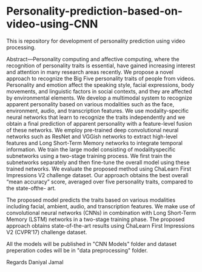 # Personality-prediction-based-on-video-using-CNN
This is repository for development of personality prediction using video processing.

Abstract—Personality computing and affective computing,
where the recognition of personality traits is essential, have
gained increasing interest and attention in many research areas
recently. We propose a novel approach to recognize the Big Five
personality traits of people from videos. Personality and emotion
affect the speaking style, facial expressions, body movements,
and linguistic factors in social contexts, and they are affected
by environmental elements. We develop a multimodal system
to recognize apparent personality based on various modalities
such as the face, environment, audio, and transcription features.
We use modality-specific neural networks that learn to recognize
the traits independently and we obtain a final prediction of
apparent personality with a feature-level fusion of these networks.
We employ pre-trained deep convolutional neural networks such
as ResNet and VGGish networks to extract high-level features
and Long Short-Term Memory networks to integrate temporal
information. We train the large model consisting of modalityspecific
subnetworks using a two-stage training process. We first
train the subnetworks separately and then fine-tune the overall
model using these trained networks. We evaluate the proposed
method using ChaLearn First Impressions V2 challenge dataset.
Our approach obtains the best overall “mean accuracy” score,
averaged over five personality traits, compared to the state-ofthe-
art.


The proposed model predicts the traits based on various
modalities including facial, ambient, audio, and transcription features. We make use of convolutional neural networks
(CNNs) in combination with Long Short-Term Memory
(LSTM) networks in a two-stage training phase. The proposed
approach obtains state-of-the-art results using ChaLearn First
Impressions V2 (CVPR’17) challenge dataset.

All the models will be published in "CNN Models" folder and dataset preperation codes will be in "data preprocessing" folder.

Regards 
Daniyal Jamal